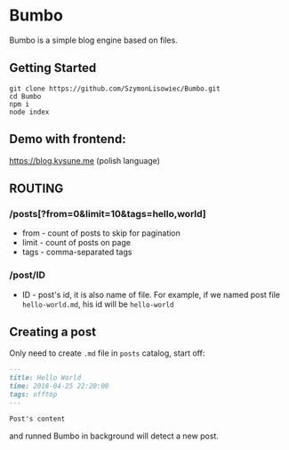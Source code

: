 # Bumbo
Bumbo is a simple blog engine based on files.

## Getting Started
```
git clone https://github.com/SzymonLisowiec/Bumbo.git
cd Bumbo
npm i
node index
```

## Demo with frontend:
https://blog.kysune.me (polish language)

## ROUTING

### /posts[?from=0&limit=10&tags=hello,world]
- from - count of posts to skip for pagination
- limit - count of posts on page
- tags - comma-separated tags

### /post/ID
- ID - post's id, it is also name of file. For example, if we named post file `hello-world.md`, his id will be `hello-world`

## Creating a post
Only need to create `.md` file in `posts` catalog, start off:
```markdown
---
title: Hello World
time: 2018-04-25 22:20:00
tags: offtop
---

Post's content
```
and runned Bumbo in background will detect a new post.